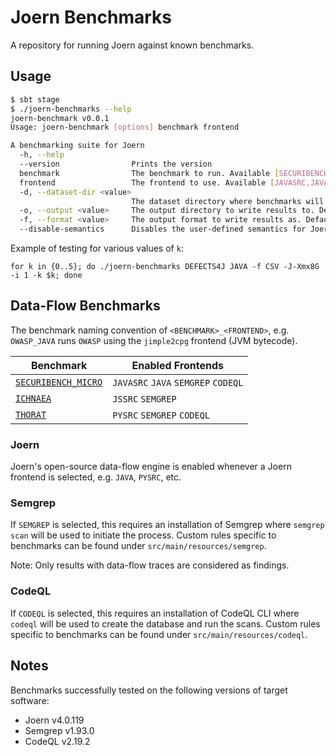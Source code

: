 Joern Benchmarks
================

A repository for running Joern against known benchmarks.

## Usage

```bash
$ sbt stage
$ ./joern-benchmarks --help
joern-benchmark v0.0.1
Usage: joern-benchmark [options] benchmark frontend

A benchmarking suite for Joern
  -h, --help
  --version                Prints the version
  benchmark                The benchmark to run. Available [SECURIBENCH_MICRO,ICHNAEA,THORAT]
  frontend                 The frontend to use. Available [JAVASRC,JAVA,JSSRC,PYSRC,SEMGREP,CODEQL]
  -d, --dataset-dir <value>
                           The dataset directory where benchmarks will be initialized and executed. Default is `./workspace`.
  -o, --output <value>     The output directory to write results to. Default is `./results`.
  -f, --format <value>     The output format to write results as. Default is MD. Available [JSON,CSV,MD]
  --disable-semantics      Disables the user-defined semantics for Joern data-flows. Has no effect on non-Joern frontends.
```

Example of testing for various values of `k`:
```
for k in {0..5}; do ./joern-benchmarks DEFECTS4J JAVA -f CSV -J-Xmx8G -i 1 -k $k; done 
```

## Data-Flow Benchmarks

The benchmark naming convention of `<BENCHMARK>_<FRONTEND>`, e.g. `OWASP_JAVA` runs `OWASP` using the `jimple2cpg`
frontend (JVM bytecode).

| Benchmark                                                                                      | Enabled Frontends                   |
|------------------------------------------------------------------------------------------------|-------------------------------------|
| [`SECURIBENCH_MICRO`](https://github.com/too4words/securibench-micro)                          | `JAVASRC` `JAVA` `SEMGREP` `CODEQL` |
| [`ICHNAEA`](https://www.franktip.org/pubs/tse2020.pdf)                                         | `JSSRC` `SEMGREP`                   |
| [`THORAT`](https://github.com/DavidBakerEffendi/benchmark-for-taint-analysis-tools-for-python) | `PYSRC` `SEMGREP` `CODEQL`          |

### Joern

Joern's open-source data-flow engine is enabled whenever a Joern frontend is selected, e.g. `JAVA`, `PYSRC`, etc.

### Semgrep

If `SEMGREP` is selected, this requires an installation of Semgrep where `semgrep scan` will be used to
initiate the process. Custom rules specific to benchmarks can be found under `src/main/resources/semgrep`.

Note: Only results with data-flow traces are considered as findings.

### CodeQL

If `CODEQL` is selected, this requires an installation of CodeQL CLI where `codeql` will be used to
create the database and run the scans. Custom rules specific to benchmarks can be found under `src/main/resources/codeql`.

## Notes

Benchmarks successfully tested on the following versions of target software:

* Joern v4.0.119
* Semgrep v1.93.0 
* CodeQL v2.19.2
